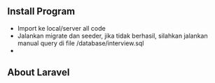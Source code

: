 ## Install Program

- Import ke local/server all code
- Jalankan migrate dan seeder, jika tidak berhasil, silahkan jalankan manual query di file /database/interview.sql 
- 


## About Laravel
